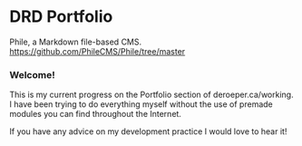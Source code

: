 DRD Portfolio
=====

Phile, a Markdown file-based CMS. https://github.com/PhileCMS/Phile/tree/master

### Welcome!

This is my current progress on the Portfolio section of deroeper.ca/working.
I have been trying to do everything myself without the use of premade modules you can find throughout the Internet.

If you have any advice on my development practice I would love to hear it!